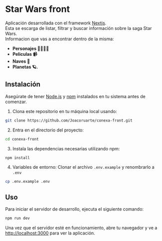 # Star Wars front

Aplicación desarrollada con el framework [Nextjs](https://nextjs.org/). <br/> Esta se escarga de listar, filtrar y buscar información sobre la saga Star Wars.<br/>
Informacion que vas a encontrar dentro de la misma:
- **Personajes 👨‍👩‍👧‍👧**
- **Peliculas 📹**
- **Naves 🚀**
- **Planetas 🪐.**

## Instalación

Asegúrate de tener [Node.js](https://nodejs.org) y [npm](https://www.npmjs.com/) instalados en tu sistema antes de comenzar.

1. Clona este repositorio en tu máquina local usando:

```bash
git clone https://github.com/Joacoruarte/conexa-front.git
```

2. Entra en el directorio del proyecto:

```bash
cd conexa-front
```

3. Instala las dependencias necesarias utilizando npm:

```bash
npm install
```

4. Variables de entorno:
Clonar el archivo ```.env.example``` y renombrarlo a ```.env```
```bash
cp .env.example .env
```

## Uso

Para iniciar el servidor de desarrollo, ejecuta el siguiente comando:

```bash
npm run dev
```

Una vez que el servidor esté en funcionamiento, abre tu navegador y ve a [http://localhost:3000](http://localhost:3000) para ver la aplicación.
